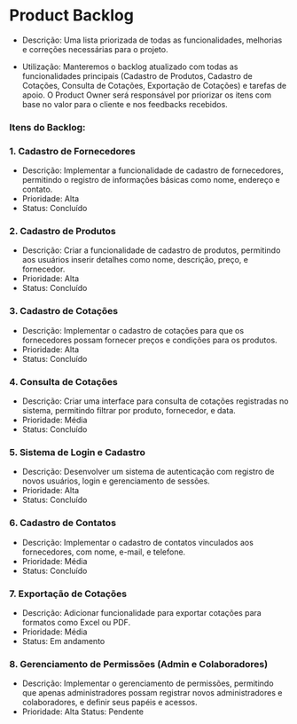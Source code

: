 # Product Backlog
- Descrição:
Uma lista priorizada de todas as funcionalidades, melhorias e correções necessárias para o projeto.

- Utilização:
Manteremos o backlog atualizado com todas as funcionalidades principais (Cadastro de Produtos, Cadastro de Cotações, Consulta de Cotações, Exportação de Cotações) e tarefas de apoio. O Product Owner será responsável por priorizar os itens com base no valor para o cliente e nos feedbacks recebidos.

### Itens do Backlog:

### 1. Cadastro de Fornecedores
- Descrição: Implementar a funcionalidade de cadastro de fornecedores, permitindo o registro de informações básicas como nome, endereço e contato.
- Prioridade: Alta
- Status: Concluído

### 2. Cadastro de Produtos
- Descrição: Criar a funcionalidade de cadastro de produtos, permitindo aos usuários inserir detalhes como nome, descrição, preço, e fornecedor.
- Prioridade: Alta
- Status: Concluído

### 3. Cadastro de Cotações
- Descrição: Implementar o cadastro de cotações para que os fornecedores possam fornecer preços e condições para os produtos.
- Prioridade: Alta
- Status: Concluído

### 4. Consulta de Cotações
- Descrição: Criar uma interface para consulta de cotações registradas no sistema, permitindo filtrar por produto, fornecedor, e data.
- Prioridade: Média
- Status: Concluído

### 5. Sistema de Login e Cadastro
- Descrição: Desenvolver um sistema de autenticação com registro de novos usuários, login e gerenciamento de sessões.
- Prioridade: Alta
- Status: Concluído

### 6. Cadastro de Contatos
- Descrição: Implementar o cadastro de contatos vinculados aos fornecedores, com nome, e-mail, e telefone.
- Prioridade: Média
- Status: Concluído

### 7. Exportação de Cotações
- Descrição: Adicionar funcionalidade para exportar cotações para formatos como Excel ou PDF.
- Prioridade: Média
- Status: Em andamento

### 8. Gerenciamento de Permissões (Admin e Colaboradores)
- Descrição: Implementar o gerenciamento de permissões, permitindo que apenas administradores possam registrar novos administradores e colaboradores, e definir seus papéis e acessos.
- Prioridade: Alta
Status: Pendente
